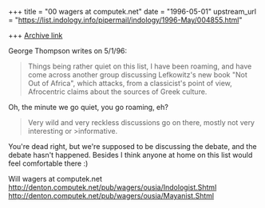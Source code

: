 +++
title = "00 wagers at computek.net"
date = "1996-05-01"
upstream_url = "https://list.indology.info/pipermail/indology/1996-May/004855.html"

+++
[Archive link](https://list.indology.info/pipermail/indology/1996-May/004855.html)

George Thompson writes on 5/1/96:

> Things being rather quiet on this list, I have been roaming, and have come
> across another group discussing Lefkowitz's new book "Not Out of Africa",
> which attacks, from a classicist's point of view, Afrocentric claims about
> the sources of Greek culture.

Oh, the minute we go quiet, you go roaming, eh?

> Very wild and very reckless discussions go on there, mostly not very
>interesting or >informative.

You're dead right, but we're supposed to be discussing the debate, and the
debate hasn't happened. Besides I think anyone at home on this list would
feel comfortable there :)



Will wagers at computek.net
http://denton.computek.net/pub/wagers/ousia/Indologist.Shtml
http://denton.computek.net/pub/wagers/ousia/Mayanist.Shtml







